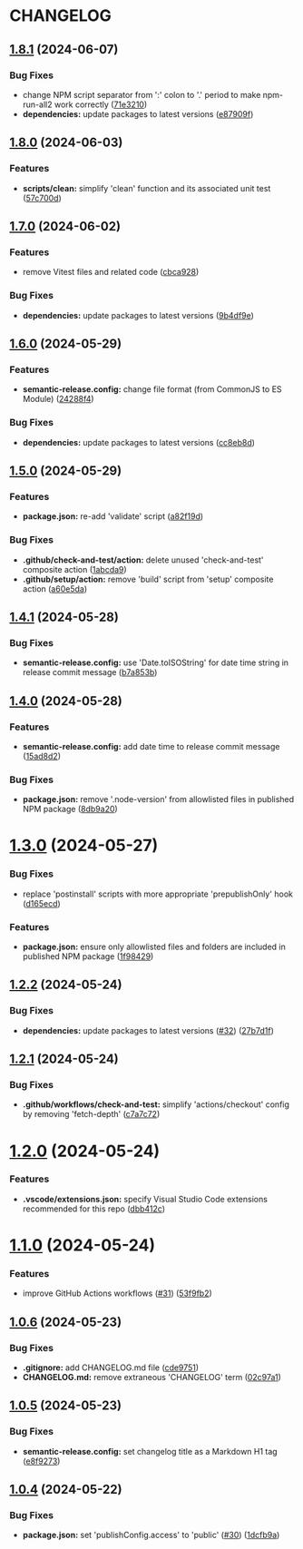 # CHANGELOG

## [1.8.1](https://github.com/dustin-ruetz/web-dev-deps/compare/v1.8.0...v1.8.1) (2024-06-07)


### Bug Fixes

* change NPM script separator from ':' colon to '.' period to make npm-run-all2 work correctly ([71e3210](https://github.com/dustin-ruetz/web-dev-deps/commit/71e32102209c49dda8e01f140a6fa2e8a78b2991))
* **dependencies:** update packages to latest versions ([e87909f](https://github.com/dustin-ruetz/web-dev-deps/commit/e87909fb54291a9e81d022cff354aeb49328b138))

## [1.8.0](https://github.com/dustin-ruetz/web-dev-deps/compare/v1.7.0...v1.8.0) (2024-06-03)


### Features

* **scripts/clean:** simplify 'clean' function and its associated unit test ([57c700d](https://github.com/dustin-ruetz/web-dev-deps/commit/57c700d4022b53e898bd4508582af0ea2b35fb97))

## [1.7.0](https://github.com/dustin-ruetz/web-dev-deps/compare/v1.6.0...v1.7.0) (2024-06-02)


### Features

* remove Vitest files and related code ([cbca928](https://github.com/dustin-ruetz/web-dev-deps/commit/cbca9282788175bca0f15949c693274d965cce34))


### Bug Fixes

* **dependencies:** update packages to latest versions ([9b4df9e](https://github.com/dustin-ruetz/web-dev-deps/commit/9b4df9e8546023f078fb39a6b663475780299dce))

## [1.6.0](https://github.com/dustin-ruetz/web-dev-deps/compare/v1.5.0...v1.6.0) (2024-05-29)


### Features

* **semantic-release.config:** change file format (from CommonJS to ES Module) ([24288f4](https://github.com/dustin-ruetz/web-dev-deps/commit/24288f40b31469c08424ad6d20ec970a9a5038db))


### Bug Fixes

* **dependencies:** update packages to latest versions ([cc8eb8d](https://github.com/dustin-ruetz/web-dev-deps/commit/cc8eb8d3ce4d5f735cefb65e27ec88440cf21d0d))

## [1.5.0](https://github.com/dustin-ruetz/web-dev-deps/compare/v1.4.1...v1.5.0) (2024-05-29)


### Features

* **package.json:** re-add 'validate' script ([a82f19d](https://github.com/dustin-ruetz/web-dev-deps/commit/a82f19d31590569c928c7ac55e40e445fc944fef))


### Bug Fixes

* **.github/check-and-test/action:** delete unused 'check-and-test' composite action ([1abcda9](https://github.com/dustin-ruetz/web-dev-deps/commit/1abcda9ac088b94a31baacab6d1cbda660d3e70d))
* **.github/setup/action:** remove 'build' script from 'setup' composite action ([a60e5da](https://github.com/dustin-ruetz/web-dev-deps/commit/a60e5da3056e00f1f1609bb19c580daa00b10c61))

## [1.4.1](https://github.com/dustin-ruetz/web-dev-deps/compare/v1.4.0...v1.4.1) (2024-05-28)


### Bug Fixes

* **semantic-release.config:** use 'Date.toISOString' for date time string in release commit message ([b7a853b](https://github.com/dustin-ruetz/web-dev-deps/commit/b7a853bd53221bbeba13d406fa8ccebaa31297ad))

## [1.4.0](https://github.com/dustin-ruetz/web-dev-deps/compare/v1.3.0...v1.4.0) (2024-05-28)


### Features

* **semantic-release.config:** add date time to release commit message ([15ad8d2](https://github.com/dustin-ruetz/web-dev-deps/commit/15ad8d25f04c93e8b751f592b7e7d3ca617aeed6))


### Bug Fixes

* **package.json:** remove '.node-version' from allowlisted files in published NPM package ([8db9a20](https://github.com/dustin-ruetz/web-dev-deps/commit/8db9a2072bb1ef196448f0023e0ad76d035edd14))

# [1.3.0](https://github.com/dustin-ruetz/web-dev-deps/compare/v1.2.2...v1.3.0) (2024-05-27)


### Bug Fixes

* replace 'postinstall' scripts with more appropriate 'prepublishOnly' hook ([d165ecd](https://github.com/dustin-ruetz/web-dev-deps/commit/d165ecdb6534bff1ba10021a1c45db10f4034ed7))


### Features

* **package.json:** ensure only allowlisted files and folders are included in published NPM package ([1f98429](https://github.com/dustin-ruetz/web-dev-deps/commit/1f9842925afc48c8154b58d9b31b9f72f49a556b))

## [1.2.2](https://github.com/dustin-ruetz/web-dev-deps/compare/v1.2.1...v1.2.2) (2024-05-24)


### Bug Fixes

* **dependencies:** update packages to latest versions ([#32](https://github.com/dustin-ruetz/web-dev-deps/issues/32)) ([27b7d1f](https://github.com/dustin-ruetz/web-dev-deps/commit/27b7d1f592949a16ac30ae0e1f81200a32149f0c))

## [1.2.1](https://github.com/dustin-ruetz/web-dev-deps/compare/v1.2.0...v1.2.1) (2024-05-24)


### Bug Fixes

* **.github/workflows/check-and-test:** simplify 'actions/checkout' config by removing 'fetch-depth' ([c7a7c72](https://github.com/dustin-ruetz/web-dev-deps/commit/c7a7c72cb25cdffbfe0f1413ee3f00ca8ddc747a))

# [1.2.0](https://github.com/dustin-ruetz/web-dev-deps/compare/v1.1.0...v1.2.0) (2024-05-24)


### Features

* **.vscode/extensions.json:** specify Visual Studio Code extensions recommended for this repo ([dbb412c](https://github.com/dustin-ruetz/web-dev-deps/commit/dbb412c0e1ff7cd115b30d52b75417a583a05609))

# [1.1.0](https://github.com/dustin-ruetz/web-dev-deps/compare/v1.0.6...v1.1.0) (2024-05-24)


### Features

* improve GitHub Actions workflows ([#31](https://github.com/dustin-ruetz/web-dev-deps/issues/31)) ([53f9fb2](https://github.com/dustin-ruetz/web-dev-deps/commit/53f9fb21510dfce5be3170dc43ac94b1c4cfb91e))

## [1.0.6](https://github.com/dustin-ruetz/web-dev-deps/compare/v1.0.5...v1.0.6) (2024-05-23)


### Bug Fixes

* **.gitignore:** add CHANGELOG.md file ([cde9751](https://github.com/dustin-ruetz/web-dev-deps/commit/cde975114db1df1b4b9421e6e7739f4fbcb6f1d0))
* **CHANGELOG.md:** remove extraneous 'CHANGELOG' term ([02c97a1](https://github.com/dustin-ruetz/web-dev-deps/commit/02c97a191c4cf92c4a4b4bd26cdc687a8f6ec685))

## [1.0.5](https://github.com/dustin-ruetz/web-dev-deps/compare/v1.0.4...v1.0.5) (2024-05-23)


### Bug Fixes

* **semantic-release.config:** set changelog title as a Markdown H1 tag ([e8f9273](https://github.com/dustin-ruetz/web-dev-deps/commit/e8f9273e67a8dd7ecbc2fdfafd141e16f325b983))

## [1.0.4](https://github.com/dustin-ruetz/web-dev-deps/compare/v1.0.3...v1.0.4) (2024-05-22)


### Bug Fixes

* **package.json:** set 'publishConfig.access' to 'public' ([#30](https://github.com/dustin-ruetz/web-dev-deps/issues/30)) ([1dcfb9a](https://github.com/dustin-ruetz/web-dev-deps/commit/1dcfb9a7537dce42d8594b7fb8c1f2a40e731f41))
